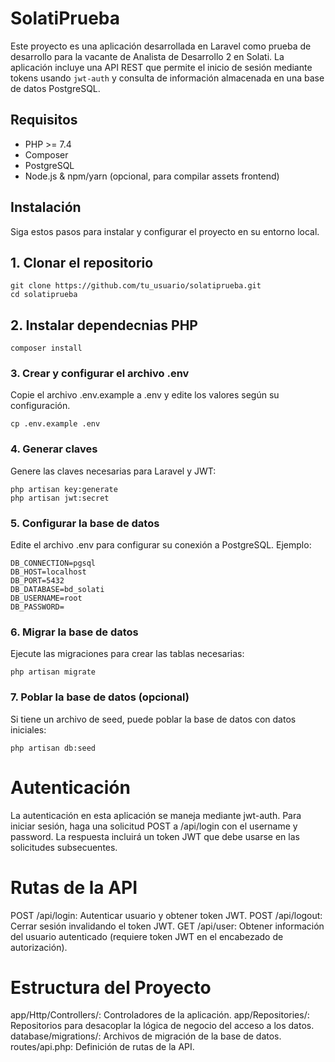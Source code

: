 # SolatiPrueba

Este proyecto es una aplicación desarrollada en Laravel como prueba de desarrollo para la vacante de Analista de Desarrollo 2 en Solati. La aplicación incluye una API REST que permite el inicio de sesión mediante tokens usando `jwt-auth` y consulta de información almacenada en una base de datos PostgreSQL.

## Requisitos

- PHP >= 7.4
- Composer
- PostgreSQL
- Node.js & npm/yarn (opcional, para compilar assets frontend)

## Instalación

Siga estos pasos para instalar y configurar el proyecto en su entorno local.

## 1. Clonar el repositorio

```
git clone https://github.com/tu_usuario/solatiprueba.git
cd solatiprueba
```

## 2. Instalar dependecnias PHP

```
composer install
```

### 3. Crear y configurar el archivo .env

Copie el archivo .env.example a .env y edite los valores según su configuración.
```
cp .env.example .env
```

### 4. Generar claves

Genere las claves necesarias para Laravel y JWT:
```
php artisan key:generate
php artisan jwt:secret
```

### 5. Configurar la base de datos

Edite el archivo .env para configurar su conexión a PostgreSQL. Ejemplo:
```
DB_CONNECTION=pgsql
DB_HOST=localhost
DB_PORT=5432
DB_DATABASE=bd_solati
DB_USERNAME=root
DB_PASSWORD=
```

### 6. Migrar la base de datos

Ejecute las migraciones para crear las tablas necesarias:
```
php artisan migrate
```

### 7. Poblar la base de datos (opcional)

Si tiene un archivo de seed, puede poblar la base de datos con datos iniciales:
```
php artisan db:seed
```



# Autenticación

La autenticación en esta aplicación se maneja mediante jwt-auth. Para iniciar sesión, haga una solicitud POST a /api/login con el username y password. La respuesta incluirá un token JWT que debe usarse en las solicitudes subsecuentes.

# Rutas de la API

POST /api/login: Autenticar usuario y obtener token JWT.
POST /api/logout: Cerrar sesión invalidando el token JWT.
GET /api/user: Obtener información del usuario autenticado (requiere token JWT en el encabezado de autorización).

# Estructura del Proyecto

app/Http/Controllers/: Controladores de la aplicación.
app/Repositories/: Repositorios para desacoplar la lógica de negocio del acceso a los datos.
database/migrations/: Archivos de migración de la base de datos.
routes/api.php: Definición de rutas de la API.



